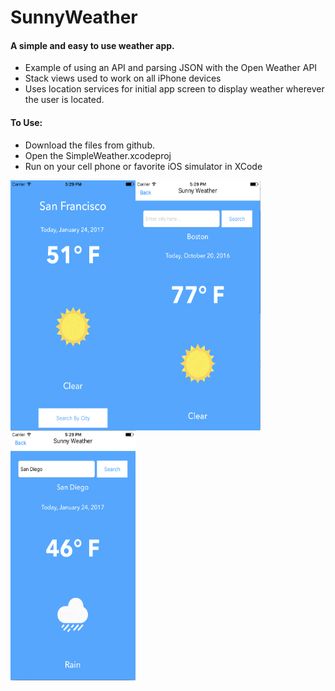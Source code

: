 # SunnyWeather

#### A simple and easy to use weather app.

  - Example of using an API and parsing JSON with the Open Weather API
  - Stack views used to work on all iPhone devices
  - Uses location services for initial app screen to display weather wherever the user is located.

#### To Use:
  - Download the files from github.
  - Open the SimpleWeather.xcodeproj
  - Run on your cell phone or favorite iOS simulator in XCode
  
  
<img src="/SunnyWeather/images/img1.png" align="left" height="400" width="200" />
<img src="/SunnyWeather/images/img2.png" align="left" height="400" width="200" />
<img src="/SunnyWeather/images/img3.png" align="left" height="400" width="200" />


